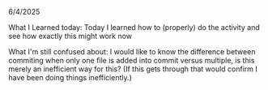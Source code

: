 6/4/2025

What I Learned today:
Today I learned how to (properly) do the activity and see how exactly this might work now

What I'm still confused about:
I would like to know the difference between commiting when only one file is added into commit versus multiple, is this merely an inefficient way for this? (If this gets through that would confirm I have been doing things inefficiently.)